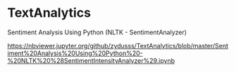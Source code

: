 # TextAnalytics

Sentiment Analysis Using Python (NLTK - SentimentAnalyzer)

https://nbviewer.jupyter.org/github/zydusss/TextAnalytics/blob/master/Sentiment%20Analysis%20Using%20Python%20-%20NLTK%20%28SentimentIntensityAnalyzer%29.ipynb
